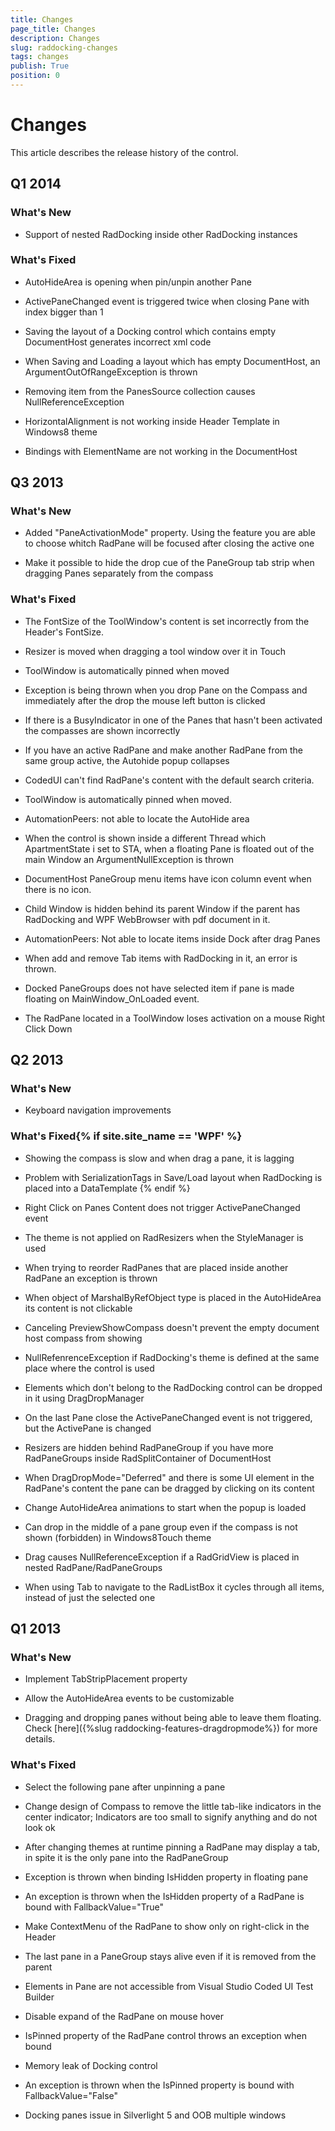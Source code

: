 ```yaml
---
title: Changes
page_title: Changes
description: Changes
slug: raddocking-changes
tags: changes
publish: True
position: 0
---
```


# Changes



This article describes the release history of the control.

## Q1 2014

### What's New

* Support of nested RadDocking inside other RadDocking instances
                

### What's Fixed

* AutoHideArea is opening when pin/unpin another Pane
                

* ActivePaneChanged event is triggered twice when closing Pane with index bigger than 1
                

* Saving the layout of a Docking control which contains empty DocumentHost generates incorrect xml code
                

* When Saving and Loading a layout which has empty DocumentHost, an ArgumentOutOfRangeException is thrown
                

* Removing item from the PanesSource collection causes NullReferenceException
                

* HorizontalAlignment is not working inside Header Template in Windows8 theme
                

* Bindings with ElementName are not working in the DocumentHost
                

## Q3 2013

### What's New

* Added "PaneActivationMode" property. Using the feature you are able to choose whitch RadPane will be focused after closing the active one
                

* Make it possible to hide the drop cue of the PaneGroup tab strip when dragging Panes separately from the compass
                

### What's Fixed

* The FontSize of the ToolWindow's content is set incorrectly from the Header's FontSize.
                

* Resizer is moved when dragging a tool window over it in Touch
                

* ToolWindow is automatically pinned when moved
                

* Exception is being thrown when you drop Pane on the Compass and immediately after the drop the mouse left button is clicked
                

* If there is a BusyIndicator in one of the Panes that hasn't been activated the compasses are shown incorrectly
                

* If you have an active RadPane and make another RadPane from the same group active, the Autohide popup collapses
                

* CodedUI can't find RadPane's content with the default search criteria.
                

* ToolWindow is automatically pinned when moved.
                

* AutomationPeers: not able to locate the AutoHide area
                

* When the control is shown inside a different Thread which ApartmentState i set to STA, when a floating Pane is floated out of the main Window an ArgumentNullException is thrown
                

* DocumentHost PaneGroup menu items have icon column event when there is no icon.
                

* Child Window is hidden behind its parent Window if the parent has RadDocking and WPF WebBrowser with pdf document in it.
                

* AutomationPeers: Not able to locate items inside Dock after drag Panes
                

* When add and remove Tab items with RadDocking in it, an error is thrown.
                

* Docked PaneGroups does not have selected item if pane is made floating on MainWindow_OnLoaded event.
                

* The RadPane located in a ToolWindow loses activation on a mouse Right Click Down
                

## Q2 2013

### What's New

* Keyboard navigation improvements
                

### What's Fixed{% if site.site_name == 'WPF' %}

* Showing the compass is slow and when drag a pane, it is lagging
                  

* Problem with SerializationTags in Save/Load layout when RadDocking is placed into a DataTemplate
                  {% endif %}

* Right Click on Panes Content does not trigger ActivePaneChanged event
                

* The theme is not applied on RadResizers when the StyleManager is used
                

* When trying to reorder RadPanes that are placed inside another RadPane an exception is thrown
                

* When object of MarshalByRefObject type is placed in the AutoHideArea its content is not clickable
                

* Canceling PreviewShowCompass doesn't prevent the empty document host compass from showing
                

* NullRefenrenceException if RadDocking's theme is defined at the same place where the control is used
                

* Elements which don't belong to the RadDocking control can be dropped in it using DragDropManager
                

* On the last Pane close the ActivePaneChanged event is not triggered, but the ActivePane is changed
                

* Resizers are hidden behind RadPaneGroup if you have more RadPaneGroups inside RadSplitContainer of DocumentHost
                

* When DragDropMode="Deferred" and there is some UI element in the RadPane's content the pane can be dragged by clicking on its content
                

* Change AutoHideArea animations to start when the popup is loaded
                

* Can drop in the middle of a pane group even if the compass is not shown (forbidden) in Windows8Touch theme
                

* Drag causes NullReferenceException if a RadGridView is placed in nested RadPane/RadPaneGroups
                

* When using Tab to navigate to the RadListBox it cycles through all items, instead of just the selected one
                

## Q1 2013

### What's New

* Implement TabStripPlacement property

* Allow the AutoHideArea events to be customizable 

* Dragging and dropping panes without being able to leave them floating. Check [here]({%slug raddocking-features-dragdropmode%}) for more details.
                

### What's Fixed

* Select the following pane after unpinning a pane

* Change design of Compass to remove the little tab-like indicators in the center indicator; Indicators are too small to signify anything and do not look ok

* After changing themes at runtime pinning a RadPane may display a tab, in spite it is the only pane into the RadPaneGroup

* Exception is thrown when binding IsHidden property in floating pane

* An exception is thrown when the IsHidden property of a RadPane is bound with FallbackValue="True" 

* Make ContextMenu of the RadPane to show only on right-click in the Header

* The last pane in a PaneGroup stays alive even if it is removed from the parent 

* Elements in Pane are not accessible from Visual Studio Coded UI Test Builder

* Disable expand of the RadPane on mouse hover 

* IsPinned property of the RadPane control throws an exception when bound 

* Memory leak of Docking control 

* An exception is thrown when the IsPinned property is bound with FallbackValue="False"

* Docking panes issue in Silverlight 5 and OOB multiple windows 
